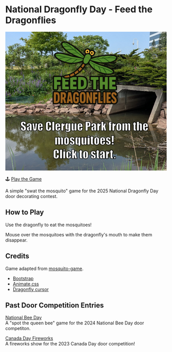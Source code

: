# National Dragonfly Day - Feed the Dragonflies

![Screenshot](images/screenshot.png)

🕹️ [Play the Game](https://cityssm.github.io/national-dragonfly-day)

A simple "swat the mosquito" game for the 2025 National Dragonfly Day door decorating contest.

## How to Play

Use the dragonfly to eat the mosquitoes!

Mouse over the mosquitoes with the dragonfly's mouth to make them disappear.

## Credits

Game adapted from [mosquito-game](https://github.com/farvic/mosquito-game).

- [Bootstrap](https://getbootstrap.com/)
- [Animate,css](https://animate.style/)
- [Dragonfly cursor](https://pixabay.com/illustrations/dragonfly-damselfly-insect-cartoon-9101902/)

## Past Door Competition Entries

[National Bee Day](https://github.com/cityssm/national-bee-day)<br />
A "spot the queen bee" game for the 2024 National Bee Day door competiton.

[Canada Day Fireworks](https://github.com/cityssm/canada-day-fireworks)<br />
A fireworks show for the 2023 Canada Day door competition!

